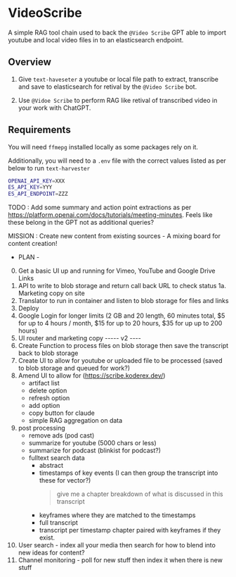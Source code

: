 # VideoScribe

A simple RAG tool chain used to back the `@Video Scribe` GPT able to import youtube and local video files in to an elasticsearch endpoint.

## Overview
1. Give `text-haveseter` a youtube or local file path to extract, transcribe and save to elasticsearch for retival by the `@Video Scribe` bot. 

2. Use `@Vidoe Scribe` to perform RAG like retival of transcribed video in your work with ChatGPT.

## Requirements
You will need `ffmepg` installed locally as some packages rely on it.

Additionally, you will need to a `.env` file with the correct values listed as per below to run `text-harvester`

```bash
OPENAI_API_KEY=XXX
ES_API_KEY=YYY
ES_API_ENDPOINT=ZZZ
```

TODO : Add some summary and action point extractions as per https://platform.openai.com/docs/tutorials/meeting-minutes. Feels like these belong in the GPT not as additional queries? 

MISSION : Create new content from existing sources - A mixing board for content creation!

- PLAN -
0. Get a basic UI up and running for Vimeo, YouTube and Google Drive Links
1. API to write to blob storage and return call back URL to check status
1a. Marketing copy on site
2. Translator to run in container and listen to blob storage for files and links
3. Deploy
4. Google Login for longer limits (2 GB and 20 length, 60 minutes total, $5 for up to 4 hours / month, $15 for up to 20 hours, $35 for up up to 200 hours)
5. UI router and marketing copy
----- v2 ----
1. Create Function to process files on blob storage then save the transcript back to blob storage
2. Create UI to allow for youtube or uploaded file to be processed (saved to blob storage and queued for work?)
3. Amend UI to allow for (https://scribe.koderex.dev/)
    -  artifact list
    -  delete option
    -  refresh option
    -  add option
    -  copy button for claude 
    -  simple RAG aggregation on data
4. post processing 
    - remove ads (pod cast)
    - summarize for youtube (5000 chars or less)
    - summarize for podcast (blinkist for podcast?)
    - fulltext search data
       - abstract
       - timestamps of key events (I can then group the transcript into these for vector?)
         > give me a chapter breakdown of what is discussed in this transcript
       - keyframes where they are matched to the timestamps
       - full transcript
       - transcript per timestamp chapter paired with keyframes if they exist.
5. User search - index all your media then search for how to blend into new ideas for content? 
6. Channel monitoring - poll for new stuff then index it when there is new stuff
